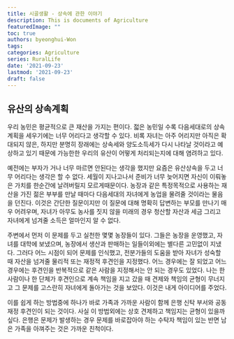 ```yaml
---
title: 시골생활 - 상속에 관한 이야기
description: This is documents of Agriculture
featuredImage: ""
toc: true
authors: byeonghui-Won
tags:
categories: Agriculture
series: RuralLife
date: '2021-09-23'
lastmod: '2021-09-23'
draft: false
---
```


## 유산의 상속계획

우리 농민은 평균적으로 큰 재산을 가지는 편이다. 젋은 농민일 수록 다음세대로의 상속계획을 세우기에는 너무 어리다고 생각할 수 있다. 비록 자녀는 아주 어리지만 아직은 확대되지 않은, 하지만 분명히 장래에는 상속세와 양도소득세가 다시 나타날 것이라고 예상하고 있기 때문에 가능한한 우리의 유산이 어떻게 처리되는지에 대해 염려하고 있다. 

예전에는 부자가 거나 너무 마르면 안된다는 생각을 했지만 요즘은 유산상속을 두고 너무 어리다는 생각은 할 수 없다. 세월이 지나고나서 준비가 너무 늦어지면 자신이 이뤄놓은 가치를 한순간에 날려버릴지 모르게때문이다. 농장과 같은 특정목적으로 사용하는 재산을 가진 젊은 부부를 만날 때마다 다음세대의 자녀에게 농업을 물려줄 것이라는 물음을 던진다. 이것은 간단한 질문이지만 이 질문에 대해 명확히 답변하는 부모를 만나기 매우 어려우며, 자녀가 아무도 농사를 짓지 않을 미래의 경우 청산할 자산과 세금 그리고 자녀에게 넘겨줄 소득은 얼마인지 알 수 없다. 

주변에서 먼저 이 문제를 두고 실천한 몇몇 농장들이 있다. 그들은 농장을 운영했고, 자녀를 대학에 보냈으며, 농장에서 생산과 판매하는 일들이외에는 별다른 고민없이 지냈다. 그러다 어느 시점이 되어 문제를 인식했고, 전분가들의 도움을 받아 자녀가 성숙할 때 자산을 넘겨줄 물리적 또는 재정적 후견인을 지정했다. 어느 경우에는 잘 되었고 어느 경우에는 후견인을 반복적으로 같은 사람을 지정해서는 안 되는 경우도 있었다. 나는 한 사람이나 한 단체가 후견인으로 계속 책임을 지고 갔을 때 견제와 책임의 균형이 무너지고 그 문제를 고스란히 자녀에게 돌아가는 것을 보았다. 이것은 내게 아이디어를 주었다.

이를 쉽게 하는 방법중에 하나가 바로 가족과 가까운 사람이 함께 은행 신탁 부서와 공동 재정 후견인이 되는 것이다. 사실 이 방법외에는 상호 견제하고 책임지는 균형이 있을까 싶다. 은행은 문제가 발생하는 경우 문제를 바로잡아야 하는 수탁자 책임이 있는 반면 남은 가족을 아껴주는 것은 가까운 친척이다. 
